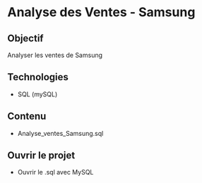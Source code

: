 # Analyse des Ventes - Samsung

## Objectif
Analyser les ventes de Samsung

## Technologies
- SQL (mySQL)

## Contenu
- Analyse_ventes_Samsung.sql 
  
## Ouvrir le projet
- Ouvrir le .sql avec MySQL
